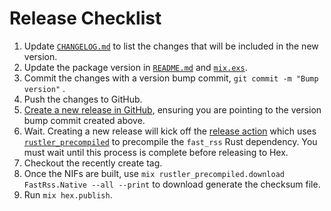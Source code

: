 # Release Checklist

1. Update [`CHANGELOG.md`](./CHANGELOG.md) to list the changes that will be included in the new version.
2. Update the package version in [`README.md`](./README.md) and [`mix.exs`](./mix.exs).
3. Commit the changes with a version bump commit, `git commit -m "Bump version"` .
4. Push the changes to GitHub.
5. [Create a new release in GitHub](/releases/new), ensuring you are pointing to the version bump commit created above.
6. Wait. Creating a new release will kick off the [release action](/actions/workflows/release.yml) which uses [`rustler_precompiled`](https://hexdocs.pm/rustler_precompiled/RustlerPrecompiled.html) to precompile the `fast_rss` Rust dependency. You must wait until this process is complete before releasing to Hex.
7. Checkout the recently create tag.
8. Once the NIFs are built, use `mix rustler_precompiled.download FastRss.Native --all --print` to download generate the checksum file.
9. Run `mix hex.publish`.
